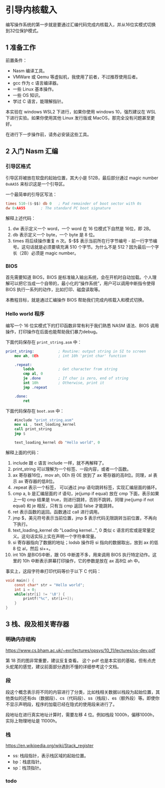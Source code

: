 # 引导内核载入

编写操作系统的第一步就是要通过汇编代码完成内核载入，并从16位实模式切换到32位保护模式。

## 1 准备工作

前置条件：

- Nasm 编译工具。
- VMWare 或 Qemu 等虚拟机，我使用了前者，不过推荐使用后者。
- gcc 作为 c 语言编译器。
- 一些 Linux 基本操作。
- 一些 OS 知识。
- 学过 C 语言，能理解指针。

本实验在 windows WSL2 下进行，如果你使用 windows 10，强烈建议在 WSL 下进行实验。如果你使用其他 Linux 发行版或 MacOS，那完全没有问题甚至更好。

在进行下一步操作前，请务必安装这些工具。

## 2 入门 Nasm 汇编

### 引导区格式

引导区将被放在软盘的起始位置，其大小是 512B，最后部分通过 magic number `0xAA55` 来标识这是一个引导区。

一个最简单的引导区写法：
```nasm
times 510-($-$$) db 0	; Pad remainder of boot sector with 0s
dw 0xAA55		; The standard PC boot signature
```
解释上述代码：
1. dw 表示定义一个 word，一个 word 在 16 位模式下自然是 16位，即 2B。
2. db 表示定义一个 byte，一个 byte 是 8 位。
3. times 将后续操作重复 n 次。\$-\$\$ 表示当前所在行字节编号 - 前一行字节编号。这句话就是必须要填充满 510 个字节。为什么不是 512？因为最后一个字长（2B）必须是 magic number。

### BIOS

首先需要知道 BIOS，BIOS 是标准输入输出系统，会在开机时自动加载。个人理解可以把它当成一个自带的，最小化的“操作系统”，用户可以调用中断指令使得 BIOS 执行一系列的动作，比如打印、磁盘读取等。

本教程目标，就是通过汇编操作 BIOS 帮助我们完成内核载入和模式切换。

### Hello world 程序

编写一个 16 位实模式下的打印函数非常有利于我们熟悉 NASM 语法、BIOS 调用操作，打印操作在后面也能帮助我们暴力debug。

下面代码保存在 `print_string.asm` 中：
```nasm
print_string:			; Routine: output string in SI to screen
	mov ah, 0Eh			; int 10h 'print char' function

	.repeat:
		lodsb			; Get character from string
		cmp al, 0
		je .done		; If char is zero, end of string
		int 10h			; Otherwise, print it
		jmp .repeat

	.done:
		ret
```

下面代码保存在 `boot.asm` 中：

```nasm
	#include "print_string.asm"
	mov si , text_loading_kernel
	call print_string
	jmp $

	text_loading_kernel db "Hello world", 0
```

解释上面的代码：

1. include 跟 c 语言 include 一样，就不再解释了。
2. print_string 可以理解为一个标签、一段内容，或者一个函数。
3. ax 寄存器16位，mov ah, 0Eh 将 0E 放到了 ax 寄存器的高8位。同理，al 表示 ax 寄存器的低8位。
4. .repeat 表示一个标签， 可以通过 jmp 语句跳转标签，实现汇编层面的循环。
5. cmp a, b 是汇编层面的 if 语句，je(jump if equal) 放在 cmp 下面，表示如果上一句 cmp 结果是 true，则进行跳转，否则不跳转。同理 jne(jump if not equal) 和 je 相反，只有当 cmp 返回 false 才能跳转。
6. ret 表示函数的返回。函数通过 call 进行调用。
7. jmp $，美元符号表示当前位置，jmp $ 表示代码无限跳转当前位置，不再向下执行。
8. text_loading_kernel db "Loading kernel...", 0 类似 c 语言的宏或是常量定义。这句话实际上实在声明一个字符串常量。
9.  si 寄存器指向了数据的地址；lodsb 操作将 si 指向的数据取出，放到 ax 的低 8 位 al，然后 si++。
10. int 10h 是BIOS中断，跟 OS 中断差不多，用来调用 BIOS 执行特定动作。这里的 10h 中断表示屏幕打印操作，它的参数是放在 ax 高8位 ah 中。

事实上，这段字符串打印代码等价于以下 C 代码：
```c
void main() {
	const char* str = "Hello world";
	int i = 0;
	while(str[i] != '\0') {
		printf("%c", str[i++]);
	}
}
```
## 3 栈、段及相关寄存器

### 明确内存结构

https://www.cs.bham.ac.uk/~exr/lectures/opsys/10_11/lectures/os-dev.pdf

第 18 页的图非常重要，建议反复查看。
这个 pdf 也是本实验的基础，但有点虎头蛇尾的感觉，建议前面部分遇到不懂的详细参考这个文档。

### 段

段这个概念表示将不同的内容进行了分类，比如栈相关数据以栈段为起始位置，其他类似的还有ds（数据段）、cs（代码段）、ss（栈段）、es（额外段）等。即使你不显示声明段，程序的加载已经在隐式的使用段来进行了。

段地址在进行真实地址计算时，需要左移 4 位。例如栈段 1000h，偏移1000h，实际上物理地址是 11000h。

### 栈

https://en.wikipedia.org/wiki/Stack_register

- ss: 栈段指针，表示栈区域的起始位置。
- bp：栈底指针。
- sp：栈顶指针。


### todo
